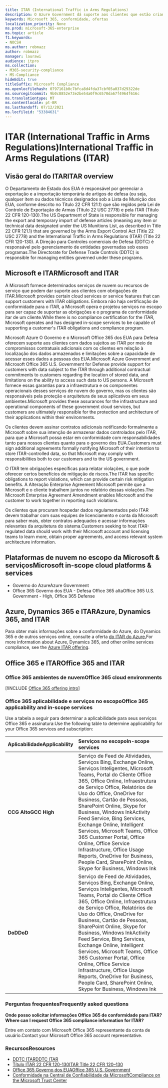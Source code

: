 ```yaml
---
title: ITAR (International Traffic in Arms Regulations)
description: O Azure Government dá suporte aos clientes que estão criando sistemas compatíveis com o Tráfego Internacional de Armas dos EUA.
keywords: Microsoft 365, conformidade, ofertas
localization_priority: None
ms.prod: microsoft-365-enterprise
ms.topic: article
f1.keywords:
- NOCSH
ms.author: robmazz
author: robmazz
manager: laurawi
audience: itpro
ms.collection:
- M365-security-compliance
- MS-Compliance
hideEdit: true
titleSuffix: Microsoft Compliance
ms.openlocfilehash: 0797161b0c7bfca8d4fda37cbf05a037d29322de
ms.sourcegitcommit: 9b0c8852e73e2be54a0f9c6570da67f4964f616c
ms.translationtype: MT
ms.contentlocale: pt-BR
ms.lasthandoff: 07/12/2021
ms.locfileid: "53384631"
---
```

# <a name="international-traffic-in-arms-regulations-itar"></a><span data-ttu-id="00bd4-104">ITAR (International Traffic in Arms Regulations)</span><span class="sxs-lookup"><span data-stu-id="00bd4-104">International Traffic in Arms Regulations (ITAR)</span></span>

## <a name="itar-overview"></a><span data-ttu-id="00bd4-105">Visão geral do ITAR</span><span class="sxs-lookup"><span data-stu-id="00bd4-105">ITAR overview</span></span>

<span data-ttu-id="00bd4-106">O Departamento de Estado dos EUA é responsável por gerenciar a exportação e a importação temporária de artigos de defesa (ou seja, qualquer item ou dados técnicos designados sob a Lista de Munição dos EUA, conforme descrito no Título 22 CFR 121.1) que são regidos pela Lei de Controle de Exportação de Armas (Título 22 USC 2778) e pela ITAR (Título 22 CFR 120-130).</span><span class="sxs-lookup"><span data-stu-id="00bd4-106">The US Department of State is responsible for managing the export and temporary import of defense articles (meaning any item or technical data designated under the US Munitions List, as described in Title 22 CFR 121.1) that are governed by the Arms Export Control Act (Title 22 USC 2778) and the International Traffic in Arms Regulations (ITAR) (Title 22 CFR 120-130).</span></span> <span data-ttu-id="00bd4-107">A Direção para Controles comerciais de Defesa (DDTC) é responsável pelo gerenciamento de entidades governadas sob esses programas.</span><span class="sxs-lookup"><span data-stu-id="00bd4-107">The Directorate for Defense Trade Controls (DDTC) is responsible for managing entities governed under these programs.</span></span>

## <a name="microsoft-and-itar"></a><span data-ttu-id="00bd4-108">Microsoft e ITAR</span><span class="sxs-lookup"><span data-stu-id="00bd4-108">Microsoft and ITAR</span></span>

<span data-ttu-id="00bd4-109">A Microsoft fornece determinados serviços de nuvem ou recursos de serviço que podem dar suporte aos clientes com obrigações de ITAR.</span><span class="sxs-lookup"><span data-stu-id="00bd4-109">Microsoft provides certain cloud services or service features that can support customers with ITAR obligations.</span></span> <span data-ttu-id="00bd4-110">Embora não haja certificação de conformidade para o ITAR, a Microsoft opera e projetou serviços no escopo para ser capaz de suportar as obrigações e o programa de conformidade itar de um cliente.</span><span class="sxs-lookup"><span data-stu-id="00bd4-110">While there is no compliance certification for the ITAR, Microsoft operates and has designed in-scope services to be capable of supporting a customer's ITAR obligations and compliance program.</span></span>  
  
<span data-ttu-id="00bd4-111">Microsoft Azure O Governo e o Microsoft Office 365 dos EUA para Defesa oferecem suporte aos clientes com dados sujeitos ao ITAR por meio de compromissos contratuais adicionais com os clientes em relação à localização dos dados armazenados e limitações sobre a capacidade de acessar esses dados a pessoas dos EUA.</span><span class="sxs-lookup"><span data-stu-id="00bd4-111">Microsoft Azure Government and Microsoft Office 365 U.S. Government for Defense provide support for customers with data subject to the ITAR through additional contractual commitments to customers regarding the location of stored data, and limitations on the ability to access such data to US persons.</span></span> <span data-ttu-id="00bd4-112">A Microsoft fornece essas garantias para a infraestrutura e os componentes operacionais desses serviços de nuvem do governo, mas os clientes são responsáveis pela proteção e arquitetura de seus aplicativos em seus ambientes.</span><span class="sxs-lookup"><span data-stu-id="00bd4-112">Microsoft provides these assurances for the infrastructure and operational components of these government cloud services, but customers are ultimately responsible for the protection and architecture of their applications within their environments.</span></span>  
  
<span data-ttu-id="00bd4-113">Os clientes devem assinar contratos adicionais notificando formalmente a Microsoft sobre sua intenção de armazenar dados controlados pelo ITAR, para que a Microsoft possa estar em conformidade com responsabilidades tanto para nossos clientes quanto para o governo dos EUA.</span><span class="sxs-lookup"><span data-stu-id="00bd4-113">Customers must sign additional agreements formally notifying Microsoft of their intention to store ITAR-controlled data, so that Microsoft may comply with responsibilities both to our customers and to the US government.</span></span>  
  
<span data-ttu-id="00bd4-114">O ITAR tem obrigações específicas para relatar violações, o que pode oferecer certos benefícios de mitigação de riscos.</span><span class="sxs-lookup"><span data-stu-id="00bd4-114">The ITAR has specific obligations to report violations, which can provide certain risk mitigation benefits.</span></span> <span data-ttu-id="00bd4-115">A Alteração Enterprise Agreement Microsoft permite que a Microsoft e o cliente trabalhem juntos no relatório dessas violações.</span><span class="sxs-lookup"><span data-stu-id="00bd4-115">The Microsoft Enterprise Agreement Amendment enables Microsoft and the customer to work together in reporting such violations.</span></span>  
  
<span data-ttu-id="00bd4-116">Os clientes que procuram hospedar dados regulamentados pelo ITAR devem trabalhar com suas equipes de licenciamento e conta da Microsoft para saber mais, obter contratos adequados e acessar informações relevantes da arquitetura do sistema.</span><span class="sxs-lookup"><span data-stu-id="00bd4-116">Customers seeking to host ITAR-regulated data should work with their Microsoft account and licensing teams to learn more, obtain proper agreements, and access relevant system architecture information.</span></span>

## <a name="microsoft-in-scope-cloud-platforms--services"></a><span data-ttu-id="00bd4-117">Plataformas de nuvem no escopo da Microsoft & serviços</span><span class="sxs-lookup"><span data-stu-id="00bd4-117">Microsoft in-scope cloud platforms & services</span></span>

- <span data-ttu-id="00bd4-118">Governo do Azure</span><span class="sxs-lookup"><span data-stu-id="00bd4-118">Azure Government</span></span>
- <span data-ttu-id="00bd4-119">Office 365 Governo dos EUA - Defesa Office 365 alta</span><span class="sxs-lookup"><span data-stu-id="00bd4-119">Office 365 U.S. Government - High, Office 365 Defense</span></span>

## <a name="azure-dynamics-365-and-itar"></a><span data-ttu-id="00bd4-120">Azure, Dynamics 365 e ITAR</span><span class="sxs-lookup"><span data-stu-id="00bd4-120">Azure, Dynamics 365, and ITAR</span></span>

<span data-ttu-id="00bd4-121">Para obter mais informações sobre a conformidade do Azure, do Dynamics 365 e de outros serviços online, consulte a oferta [do ITAR do Azure.](/azure/compliance/offerings/offering-itar)</span><span class="sxs-lookup"><span data-stu-id="00bd4-121">For more information about Azure, Dynamics 365, and other online services compliance, see the [Azure ITAR offering](/azure/compliance/offerings/offering-itar).</span></span>

## <a name="office-365-and-itar"></a><span data-ttu-id="00bd4-122">Office 365 e ITAR</span><span class="sxs-lookup"><span data-stu-id="00bd4-122">Office 365 and ITAR</span></span>

### <a name="office-365-cloud-environments"></a><span data-ttu-id="00bd4-123">Office 365 ambientes de nuvem</span><span class="sxs-lookup"><span data-stu-id="00bd4-123">Office 365 cloud environments</span></span>

[!INCLUDE [Office 365 offering intro](../includes/o365-offering-introduction.md)]

### <a name="office-365-applicability-and-in-scope-services"></a><span data-ttu-id="00bd4-124">Office 365 aplicabilidade e serviços no escopo</span><span class="sxs-lookup"><span data-stu-id="00bd4-124">Office 365 applicability and in-scope services</span></span>

<span data-ttu-id="00bd4-125">Use a tabela a seguir para determinar a aplicabilidade para seus serviços Office 365 e assinatura:</span><span class="sxs-lookup"><span data-stu-id="00bd4-125">Use the following table to determine applicability for your Office 365 services and subscription:</span></span>

| <span data-ttu-id="00bd4-126">**Aplicabilidade**</span><span class="sxs-lookup"><span data-stu-id="00bd4-126">**Applicability**</span></span> | <span data-ttu-id="00bd4-127">**Serviços no escopo**</span><span class="sxs-lookup"><span data-stu-id="00bd4-127">**In-scope services**</span></span> |
|:------------------|:----------------------|
| <span data-ttu-id="00bd4-128">**CCG Alto**</span><span class="sxs-lookup"><span data-stu-id="00bd4-128">**GCC High**</span></span> | <span data-ttu-id="00bd4-129">Serviço de Feed de Atividades, Serviços Bing, Exchange Online, Serviços Inteligentes, Microsoft Teams, Portal do Cliente Office 365, Office Online, Infraestrutura de Serviço Office, Relatórios de Uso do Office, OneDrive for Business, Cartão de Pessoas, SharePoint Online, Skype for Business, Windows Ink</span><span class="sxs-lookup"><span data-stu-id="00bd4-129">Activity Feed Service, Bing Services, Exchange Online, Intelligent Services, Microsoft Teams, Office 365 Customer Portal, Office Online, Office Service Infrastructure, Office Usage Reports, OneDrive for Business, People Card, SharePoint Online, Skype for Business, Windows Ink</span></span> |
| <span data-ttu-id="00bd4-130">**DoD**</span><span class="sxs-lookup"><span data-stu-id="00bd4-130">**DoD**</span></span> | <span data-ttu-id="00bd4-131">Serviço de Feed de Atividades, Serviços Bing, Exchange Online, Serviços Inteligentes, Microsoft Teams, Portal do Cliente Office 365, Office Online, Infraestrutura de Serviço Office, Relatórios de Uso do Office, OneDrive for Business, Cartão de Pessoas, SharePoint Online, Skype for Business, Windows Ink</span><span class="sxs-lookup"><span data-stu-id="00bd4-131">Activity Feed Service, Bing Services, Exchange Online, Intelligent Services, Microsoft Teams, Office 365 Customer Portal, Office Online, Office Service Infrastructure, Office Usage Reports, OneDrive for Business, People Card, SharePoint Online, Skype for Business, Windows Ink</span></span> |

### <a name="frequently-asked-questions"></a><span data-ttu-id="00bd4-132">Perguntas frequentes</span><span class="sxs-lookup"><span data-stu-id="00bd4-132">Frequently asked questions</span></span>

<span data-ttu-id="00bd4-133">**Onde posso solicitar informações Office 365 de conformidade para ITAR?**</span><span class="sxs-lookup"><span data-stu-id="00bd4-133">**Where can I request Office 365 compliance information for ITAR?**</span></span>

<span data-ttu-id="00bd4-134">Entre em contato com Microsoft Office 365 representante da conta de usuário.</span><span class="sxs-lookup"><span data-stu-id="00bd4-134">Contact your Microsoft Office 365 account representative.</span></span>

### <a name="resources"></a><span data-ttu-id="00bd4-135">Recursos</span><span class="sxs-lookup"><span data-stu-id="00bd4-135">Resources</span></span>

- [<span data-ttu-id="00bd4-136">DDTC ITAR</span><span class="sxs-lookup"><span data-stu-id="00bd4-136">DDTC ITAR</span></span>](https://www.pmddtc.state.gov/?id=ddtc_kb_article_page&sys_id=24d528fddbfc930044f9ff621f961987)
- [<span data-ttu-id="00bd4-137">Título ITAR 22 CFR 120-130</span><span class="sxs-lookup"><span data-stu-id="00bd4-137">ITAR Title 22 CFR 120–130</span></span>](https://aka.ms/itar)
- [<span data-ttu-id="00bd4-138">Office 365 Governo dos EUA</span><span class="sxs-lookup"><span data-stu-id="00bd4-138">Office 365 U.S. Government</span></span>](https://products.office.com/government/office-365-web-services-for-government)
- [<span data-ttu-id="00bd4-139">Conformidade na Central de Confiabilidade da Microsoft</span><span class="sxs-lookup"><span data-stu-id="00bd4-139">Compliance on the Microsoft Trust Center</span></span>](https://www.microsoft.com/trust-center/compliance/compliance-overview)
